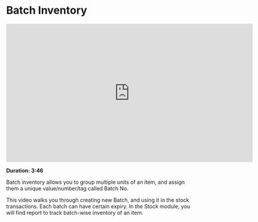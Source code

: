 # Batch Inventory

<iframe width="660" height="371" src="https://www.youtube.com/embed/J0QKl7ABPKM" frameborder="0" allowfullscreen></iframe>

**Duration: 3:46**

Batch inventory allows you to group multiple units of an item, and assign them a unique value/number/tag called Batch No.

This video walks you through creating new Batch, and using it in the stock transactions. Each batch can have certain expiry. In the Stock module, you will find report to track batch-wise inventory of an item.
